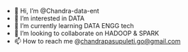 - 👋 Hi, I’m @Chandra-data-ent
- 👀 I’m interested in DATA
- 🌱 I’m currently learning DATA ENGG tech
- 💞️ I’m looking to collaborate on HADOOP & SPARK
- 📫 How to reach me @chandrapasupuleti.go@gmail.com

<!---
Chandra-data-ent/Chandra-data-ent is a ✨ special ✨ repository because its `README.md` (this file) appears on your GitHub profile.
You can click the Preview link to take a look at your changes.
--->
